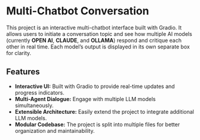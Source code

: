 # Multi-Chatbot Conversation

This project is an interactive multi-chatbot interface built with Gradio. It allows users to initiate a conversation topic and see how multiple AI models (currently **OPEN AI**, **CLAUDE**, and **OLLAMA**) respond and critique each other in real time. Each model’s output is displayed in its own separate box for clarity.

## Features

- **Interactive UI:** Built with Gradio to provide real-time updates and progress indicators.
- **Multi-Agent Dialogue:** Engage with multiple LLM models simultaneously.
- **Extensible Architecture:** Easily extend the project to integrate additional LLM models.
- **Modular Codebase:** The project is split into multiple files for better organization and maintainability.

